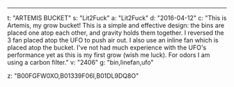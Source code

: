 ---
t: "ARTEMIS BUCKET"
s: "Lit2Fuck"
a: "Lit2Fuck"
d: "2016-04-12"
c: "This is Artemis, my grow bucket! This is a simple and effective design: the bins are placed one atop each other, and gravity holds them together. I reversed the 3 fan placed atop the UFO to push air out. I also use an inline fan which is placed atop the bucket. I've not had much experience with the UFO's performance yet as this is my first grow (wish me luck). For odors I am using a carbon filter."
v: "2406"
g: "bin,linefan,ufo"

z: "B00FGFW0XO,B01339F06I,B01DL9DQ8O"
